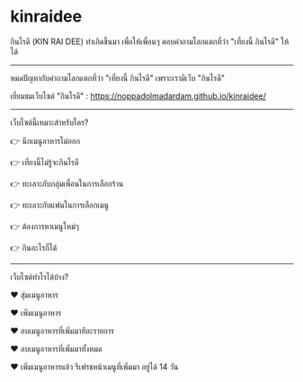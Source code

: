 # kinraidee

กินไรดี (KIN RAI DEE) ทำเกิดขึ้นมา เพื่อให้เพื่อนๆ ตอบคำถามโลกแตกที่ว่า "เที่ยงนี้ กินไรดี" ให้ได้

_________________________________________________

หมดปัญหากับคำถามโลกแตกที่ว่า "เที่ยงนี้ กินไรดี" เพราะเรามีเว็บ "กินไรดี"

เยี่ยมชมเว็บไซต์ "กินไรดี" :  https://noppadolmadardam.github.io/kinraidee/

_________________________________________________

เว็บไซต์นี้เหมาะสำหรับใคร?

👉 นึกเมนูอาหารไม่ออก

👉 เที่ยงนี้ไม่รู้จะกินไรดี

👉 ทะเลาะกับกลุ่มเพื่อนในการเลือกร้าน

👉 ทะเลาะกับแฟนในการเลือกเมนู

👉 ต้องการหาเมนูใหม่ๆ

👉 กินอะไรก็ได้

_________________________________________________

เว็บไซต์ทำไรได้บ้าง?

♥️ สุ่มเมนูอาหาร

♥️ เพิ่มเมนูอาหาร

♥️ ลบเมนูอาหารที่เพิ่มมาทีละรายการ

♥️ ลบเมนูอาหารที่เพิ่มมาทั้งหมด 

♥️ เพิ่มเมนูอาหารแล้ว รีเฟรชหน้าเมนูที่เพิ่มมา อยู่ได้ 14 วัน

